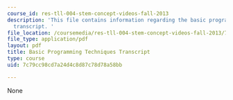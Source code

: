 ```yaml
---
course_id: res-tll-004-stem-concept-videos-fall-2013
description: 'This file contains information regarding the basic programming techniques
  transcript. '
file_location: /coursemedia/res-tll-004-stem-concept-videos-fall-2013/7c79cc98cd7a24d4c8d87c78d78a58bb_MITRES_TLL-004F13_BasProTe.pdf
file_type: application/pdf
layout: pdf
title: Basic Programming Techniques Transcript
type: course
uid: 7c79cc98cd7a24d4c8d87c78d78a58bb

---
```

None